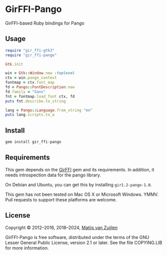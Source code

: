 # GirFFI-Pango

GirFFI-based Ruby bindings for Pango

## Usage

```ruby
require "gir_ffi-gtk3"
require "gir_ffi-pango"

Gtk.init

win = Gtk::Window.new :toplevel
ctx = win.pango_context
fontmap = ctx.font_map
fd = Pango::FontDescription.new
fd.family = "Sans"
fnt = fontmap.load_font ctx, fd
puts fnt.describe.to_string

lang = Pango::Language.from_string "en"
puts lang.scripts.to_a
```

## Install

```bash
gem install gir_ffi-pango
```

## Requirements

This gem depends on the [GirFFI](https://rubygems.org/gems/gir_ffi) gem and
its requirements. In addition, it needs introspection data for the
pango library.

On Debian and Ubuntu, you can get this by installing `gir1.2-pango-1.0`.

This gem has not been tested on Mac OS X or Microsoft Windows. YMMV. Pull
requests to support these platforms are welcome.

## License

Copyright &copy; 2012&ndash;2016, 2018&ndash;2024, [Matijs van Zuijlen](http://www.matijs.net/)

GirFFI-Pango is free software, distributed under the terms of the GNU Lesser
General Public License, version 2.1 or later. See the file COPYING.LIB for more
information.
